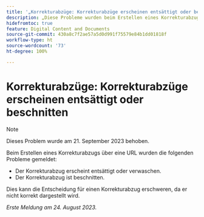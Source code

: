 ```yaml
---
title: '„Korrekturabzüge: Korrekturabzüge erscheinen entsättigt oder beschnitten“'
description: „Diese Probleme wurden beim Erstellen eines Korrekturabzugs über eine URL gemeldet.“
hidefromtoc: true
feature: Digital Content and Documents
source-git-commit: 430a8c7f2ae57a5d0d991f75579e84b1dd01818f
workflow-type: ht
source-wordcount: '73'
ht-degree: 100%

---
```



# Korrekturabzüge: Korrekturabzüge erscheinen entsättigt oder beschnitten

>[!NOTE]
>
>Dieses Problem wurde am 21. September 2023 behoben.

Beim Erstellen eines Korrekturabzugs über eine URL wurden die folgenden Probleme gemeldet:

* Der Korrekturabzug erscheint entsättigt oder verwaschen.
* Der Korrekturabzug ist beschnitten.

Dies kann die Entscheidung für einen Korrekturabzug erschweren, da er nicht korrekt dargestellt wird.

_Erste Meldung am 24. August 2023._

